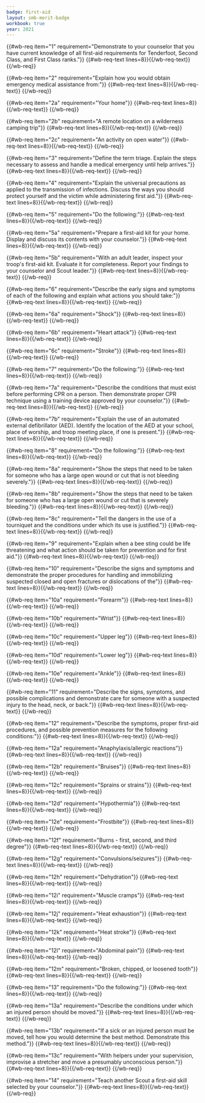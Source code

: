 ```yaml
---
badge: first-aid
layout: smb-merit-badge
workbook: true
year: 2021
---
```



{{#wb-req item="1" requirement="Demonstrate to your counselor that you have current knowledge of all first-aid requirements for Tenderfoot, Second Class, and First Class ranks."}}
{{#wb-req-text lines=8}}{{/wb-req-text}}
{{/wb-req}}

{{#wb-req item="2" requirement="Explain how you would obtain emergency medical assistance from:"}}
{{#wb-req-text lines=8}}{{/wb-req-text}}
{{/wb-req}}

{{#wb-req item="2a" requirement="Your home"}}
{{#wb-req-text lines=8}}{{/wb-req-text}}
{{/wb-req}}

{{#wb-req item="2b" requirement="A remote location on a wilderness camping trip"}}
{{#wb-req-text lines=8}}{{/wb-req-text}}
{{/wb-req}}

{{#wb-req item="2c" requirement="An activity on open water"}}
{{#wb-req-text lines=8}}{{/wb-req-text}}
{{/wb-req}}

{{#wb-req item="3" requirement="Define the term triage. Explain the steps necessary to assess and handle a medical emergency until help arrives."}}
{{#wb-req-text lines=8}}{{/wb-req-text}}
{{/wb-req}}

{{#wb-req item="4" requirement="Explain the universal precautions as applied to the transmission of infections. Discuss the ways you should protect yourself and the victim while administering first aid."}}
{{#wb-req-text lines=8}}{{/wb-req-text}}
{{/wb-req}}

{{#wb-req item="5" requirement="Do the following:"}}
{{#wb-req-text lines=8}}{{/wb-req-text}}
{{/wb-req}}

{{#wb-req item="5a" requirement="Prepare a first-aid kit for your home. Display and discuss its contents with your counselor."}}
{{#wb-req-text lines=8}}{{/wb-req-text}}
{{/wb-req}}

{{#wb-req item="5b" requirement="With an adult leader, inspect your troop's first-aid kit. Evaluate it for completeness. Report your findings to your counselor and Scout leader."}}
{{#wb-req-text lines=8}}{{/wb-req-text}}
{{/wb-req}}

{{#wb-req item="6" requirement="Describe the early signs and symptoms of each of the following and explain what actions you should take:"}}
{{#wb-req-text lines=8}}{{/wb-req-text}}
{{/wb-req}}

{{#wb-req item="6a" requirement="Shock"}}
{{#wb-req-text lines=8}}{{/wb-req-text}}
{{/wb-req}}

{{#wb-req item="6b" requirement="Heart attack"}}
{{#wb-req-text lines=8}}{{/wb-req-text}}
{{/wb-req}}

{{#wb-req item="6c" requirement="Stroke"}}
{{#wb-req-text lines=8}}{{/wb-req-text}}
{{/wb-req}}

{{#wb-req item="7" requirement="Do the following:"}}
{{#wb-req-text lines=8}}{{/wb-req-text}}
{{/wb-req}}

{{#wb-req item="7a" requirement="Describe the conditions that must exist before performing CPR on a person. Then demonstrate proper CPR technique using a training device approved by your counselor."}}
{{#wb-req-text lines=8}}{{/wb-req-text}}
{{/wb-req}}

{{#wb-req item="7b" requirement="Explain the use of an automated external defibrillator (AED). Identify the location of the AED at your school, place of worship, and troop meeting place, if one is present."}}
{{#wb-req-text lines=8}}{{/wb-req-text}}
{{/wb-req}}

{{#wb-req item="8" requirement="Do the following:"}}
{{#wb-req-text lines=8}}{{/wb-req-text}}
{{/wb-req}}

{{#wb-req item="8a" requirement="Show the steps that need to be taken for someone who has a large open wound or cut that is not bleeding severely."}}
{{#wb-req-text lines=8}}{{/wb-req-text}}
{{/wb-req}}

{{#wb-req item="8b" requirement="Show the steps that need to be taken for someone who has a large open wound or cut that is severely bleeding."}}
{{#wb-req-text lines=8}}{{/wb-req-text}}
{{/wb-req}}

{{#wb-req item="8c" requirement="Tell the dangers in the use of a tourniquet and the conditions under which its use is justified."}}
{{#wb-req-text lines=8}}{{/wb-req-text}}
{{/wb-req}}

{{#wb-req item="9" requirement="Explain when a bee sting could be life threatening and what action should be taken for prevention and for first aid."}}
{{#wb-req-text lines=8}}{{/wb-req-text}}
{{/wb-req}}

{{#wb-req item="10" requirement="Describe the signs and symptoms and demonstrate the proper procedures for handling and immobilizing suspected closed and open fractures or dislocations of the"}}
{{#wb-req-text lines=8}}{{/wb-req-text}}
{{/wb-req}}

{{#wb-req item="10a" requirement="Forearm"}}
{{#wb-req-text lines=8}}{{/wb-req-text}}
{{/wb-req}}

{{#wb-req item="10b" requirement="Wrist"}}
{{#wb-req-text lines=8}}{{/wb-req-text}}
{{/wb-req}}

{{#wb-req item="10c" requirement="Upper leg"}}
{{#wb-req-text lines=8}}{{/wb-req-text}}
{{/wb-req}}

{{#wb-req item="10d" requirement="Lower leg"}}
{{#wb-req-text lines=8}}{{/wb-req-text}}
{{/wb-req}}

{{#wb-req item="10e" requirement="Ankle"}}
{{#wb-req-text lines=8}}{{/wb-req-text}}
{{/wb-req}}

{{#wb-req item="11" requirement="Describe the signs, symptoms, and possible complications and demonstrate care for someone with a suspected injury to the head, neck, or back."}}
{{#wb-req-text lines=8}}{{/wb-req-text}}
{{/wb-req}}

{{#wb-req item="12" requirement="Describe the symptoms, proper first-aid procedures, and possible prevention measures for the following conditions:"}}
{{#wb-req-text lines=8}}{{/wb-req-text}}
{{/wb-req}}

{{#wb-req item="12a" requirement="Anaphylaxis/allergic reactions"}}
{{#wb-req-text lines=8}}{{/wb-req-text}}
{{/wb-req}}

{{#wb-req item="12b" requirement="Bruises"}}
{{#wb-req-text lines=8}}{{/wb-req-text}}
{{/wb-req}}

{{#wb-req item="12c" requirement="Sprains or strains"}}
{{#wb-req-text lines=8}}{{/wb-req-text}}
{{/wb-req}}

{{#wb-req item="12d" requirement="Hypothermia"}}
{{#wb-req-text lines=8}}{{/wb-req-text}}
{{/wb-req}}

{{#wb-req item="12e" requirement="Frostbite"}}
{{#wb-req-text lines=8}}{{/wb-req-text}}
{{/wb-req}}

{{#wb-req item="12f" requirement="Burns - first, second, and third degree"}}
{{#wb-req-text lines=8}}{{/wb-req-text}}
{{/wb-req}}

{{#wb-req item="12g" requirement="Convulsions/seizures"}}
{{#wb-req-text lines=8}}{{/wb-req-text}}
{{/wb-req}}

{{#wb-req item="12h" requirement="Dehydration"}}
{{#wb-req-text lines=8}}{{/wb-req-text}}
{{/wb-req}}

{{#wb-req item="12i" requirement="Muscle cramps"}}
{{#wb-req-text lines=8}}{{/wb-req-text}}
{{/wb-req}}

{{#wb-req item="12j" requirement="Heat exhaustion"}}
{{#wb-req-text lines=8}}{{/wb-req-text}}
{{/wb-req}}

{{#wb-req item="12k" requirement="Heat stroke"}}
{{#wb-req-text lines=8}}{{/wb-req-text}}
{{/wb-req}}

{{#wb-req item="12l" requirement="Abdominal pain"}}
{{#wb-req-text lines=8}}{{/wb-req-text}}
{{/wb-req}}

{{#wb-req item="12m" requirement="Broken, chipped, or loosened tooth"}}
{{#wb-req-text lines=8}}{{/wb-req-text}}
{{/wb-req}}

{{#wb-req item="13" requirement="Do the following:"}}
{{#wb-req-text lines=8}}{{/wb-req-text}}
{{/wb-req}}

{{#wb-req item="13a" requirement="Describe the conditions under which an injured person should be moved."}}
{{#wb-req-text lines=8}}{{/wb-req-text}}
{{/wb-req}}

{{#wb-req item="13b" requirement="If a sick or an injured person must be moved, tell how you would determine the best method. Demonstrate this method."}}
{{#wb-req-text lines=8}}{{/wb-req-text}}
{{/wb-req}}

{{#wb-req item="13c" requirement="With helpers under your supervision, improvise a stretcher and move a presumably unconscious person."}}
{{#wb-req-text lines=8}}{{/wb-req-text}}
{{/wb-req}}

{{#wb-req item="14" requirement="Teach another Scout a first-aid skill selected by your counselor."}}
{{#wb-req-text lines=8}}{{/wb-req-text}}
{{/wb-req}}
